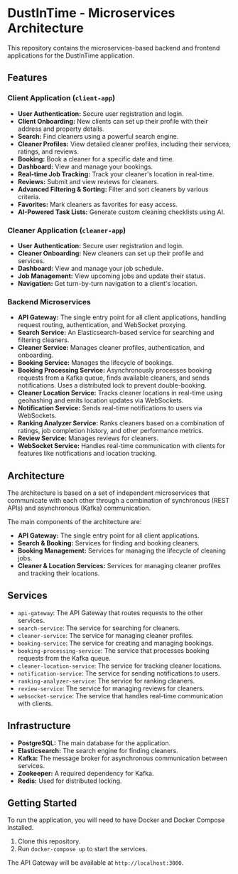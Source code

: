 # DustInTime - Microservices Architecture

This repository contains the microservices-based backend and frontend applications for the DustInTime application.

## Features

### Client Application (`client-app`)

- **User Authentication:** Secure user registration and login.
- **Client Onboarding:** New clients can set up their profile with their address and property details.
- **Search:** Find cleaners using a powerful search engine.
- **Cleaner Profiles:** View detailed cleaner profiles, including their services, ratings, and reviews.
- **Booking:** Book a cleaner for a specific date and time.
- **Dashboard:** View and manage your bookings.
- **Real-time Job Tracking:** Track your cleaner's location in real-time.
- **Reviews:** Submit and view reviews for cleaners.
- **Advanced Filtering & Sorting:** Filter and sort cleaners by various criteria.
- **Favorites:** Mark cleaners as favorites for easy access.
- **AI-Powered Task Lists:** Generate custom cleaning checklists using AI.

### Cleaner Application (`cleaner-app`)

- **User Authentication:** Secure user registration and login.
- **Cleaner Onboarding:** New cleaners can set up their profile and services.
- **Dashboard:** View and manage your job schedule.
- **Job Management:** View upcoming jobs and update their status.
- **Navigation:** Get turn-by-turn navigation to a client's location.

### Backend Microservices

- **API Gateway:** The single entry point for all client applications, handling request routing, authentication, and WebSocket proxying.
- **Search Service:** An Elasticsearch-based service for searching and filtering cleaners.
- **Cleaner Service:** Manages cleaner profiles, authentication, and onboarding.
- **Booking Service:** Manages the lifecycle of bookings.
- **Booking Processing Service:** Asynchronously processes booking requests from a Kafka queue, finds available cleaners, and sends notifications. Uses a distributed lock to prevent double-booking.
- **Cleaner Location Service:** Tracks cleaner locations in real-time using geohashing and emits location updates via WebSockets.
- **Notification Service:** Sends real-time notifications to users via WebSockets.
- **Ranking Analyzer Service:** Ranks cleaners based on a combination of ratings, job completion history, and other performance metrics.
- **Review Service:** Manages reviews for cleaners.
- **WebSocket Service:** Handles real-time communication with clients for features like notifications and location tracking.

## Architecture

The architecture is based on a set of independent microservices that communicate with each other through a combination of synchronous (REST APIs) and asynchronous (Kafka) communication.

The main components of the architecture are:

*   **API Gateway:** The single entry point for all client applications.
*   **Search & Booking:** Services for finding and booking cleaners.
*   **Booking Management:** Services for managing the lifecycle of cleaning jobs.
*   **Cleaner & Location Services:** Services for managing cleaner profiles and tracking their locations.

## Services

*   `api-gateway`: The API Gateway that routes requests to the other services.
*   `search-service`: The service for searching for cleaners.
*   `cleaner-service`: The service for managing cleaner profiles.
*   `booking-service`: The service for creating and managing bookings.
*   `booking-processing-service`: The service that processes booking requests from the Kafka queue.
*   `cleaner-location-service`: The service for tracking cleaner locations.
*   `notification-service`: The service for sending notifications to users.
*   `ranking-analyzer-service`: The service for ranking cleaners.
*   `review-service`: The service for managing reviews for cleaners.
*   `websocket-service`: The service that handles real-time communication with clients.

## Infrastructure

*   **PostgreSQL:** The main database for the application.
*   **Elasticsearch:** The search engine for finding cleaners.
*   **Kafka:** The message broker for asynchronous communication between services.
*   **Zookeeper:** A required dependency for Kafka.
*   **Redis:** Used for distributed locking.

## Getting Started

To run the application, you will need to have Docker and Docker Compose installed.

1.  Clone this repository.
2.  Run `docker-compose up` to start the services.

The API Gateway will be available at `http://localhost:3000`.
